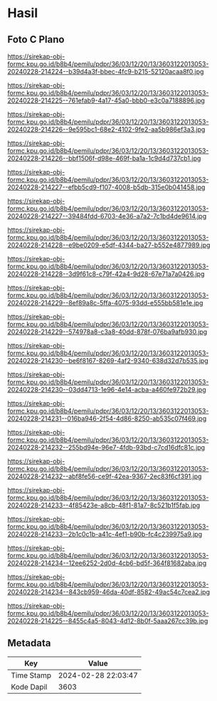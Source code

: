 # Hasil

## Foto C Plano

https://sirekap-obj-formc.kpu.go.id/b8b4/pemilu/pdpr/36/03/12/20/13/3603122013053-20240228-214224--b39d4a3f-bbec-4fc9-b215-52120acaa8f0.jpg

https://sirekap-obj-formc.kpu.go.id/b8b4/pemilu/pdpr/36/03/12/20/13/3603122013053-20240228-214225--761efab9-4a17-45a0-bbb0-e3c0a7188896.jpg

https://sirekap-obj-formc.kpu.go.id/b8b4/pemilu/pdpr/36/03/12/20/13/3603122013053-20240228-214226--9e595bc1-68e2-4102-9fe2-aa5b986ef3a3.jpg

https://sirekap-obj-formc.kpu.go.id/b8b4/pemilu/pdpr/36/03/12/20/13/3603122013053-20240228-214226--bbf1506f-d98e-469f-ba1a-1c9d4d737cb1.jpg

https://sirekap-obj-formc.kpu.go.id/b8b4/pemilu/pdpr/36/03/12/20/13/3603122013053-20240228-214227--efbb5cd9-f107-4008-b5db-315e0b041458.jpg

https://sirekap-obj-formc.kpu.go.id/b8b4/pemilu/pdpr/36/03/12/20/13/3603122013053-20240228-214227--39484fdd-6703-4e36-a7a2-7c1bd4de9614.jpg

https://sirekap-obj-formc.kpu.go.id/b8b4/pemilu/pdpr/36/03/12/20/13/3603122013053-20240228-214228--e9be0209-e5df-4344-ba27-b552e4877989.jpg

https://sirekap-obj-formc.kpu.go.id/b8b4/pemilu/pdpr/36/03/12/20/13/3603122013053-20240228-214228--3d9f61c8-c79f-42a4-9d28-67e71a7a0426.jpg

https://sirekap-obj-formc.kpu.go.id/b8b4/pemilu/pdpr/36/03/12/20/13/3603122013053-20240228-214229--8ef89a8c-5ffa-4075-93dd-e555bb581e1e.jpg

https://sirekap-obj-formc.kpu.go.id/b8b4/pemilu/pdpr/36/03/12/20/13/3603122013053-20240228-214229--574978a8-c3a8-40dd-878f-076ba9afb930.jpg

https://sirekap-obj-formc.kpu.go.id/b8b4/pemilu/pdpr/36/03/12/20/13/3603122013053-20240228-214230--be6f8167-8269-4af2-9340-638d32d7b535.jpg

https://sirekap-obj-formc.kpu.go.id/b8b4/pemilu/pdpr/36/03/12/20/13/3603122013053-20240228-214230--03dd4713-1e96-4e14-acba-a460fe972b29.jpg

https://sirekap-obj-formc.kpu.go.id/b8b4/pemilu/pdpr/36/03/12/20/13/3603122013053-20240228-214231--016ba946-2f54-4d86-8250-ab535c07f469.jpg

https://sirekap-obj-formc.kpu.go.id/b8b4/pemilu/pdpr/36/03/12/20/13/3603122013053-20240228-214232--255bd94e-96e7-4fdb-93bd-c7cd16dfc81c.jpg

https://sirekap-obj-formc.kpu.go.id/b8b4/pemilu/pdpr/36/03/12/20/13/3603122013053-20240228-214232--abf8fe56-ce9f-42ea-9367-2ec83f6cf391.jpg

https://sirekap-obj-formc.kpu.go.id/b8b4/pemilu/pdpr/36/03/12/20/13/3603122013053-20240228-214233--4f85423e-a8cb-48f1-81a7-8c521b1f5fab.jpg

https://sirekap-obj-formc.kpu.go.id/b8b4/pemilu/pdpr/36/03/12/20/13/3603122013053-20240228-214233--2b1c0c1b-a41c-4ef1-b90b-fc4c239975a9.jpg

https://sirekap-obj-formc.kpu.go.id/b8b4/pemilu/pdpr/36/03/12/20/13/3603122013053-20240228-214234--12ee6252-2d0d-4cb6-bd5f-364f81682aba.jpg

https://sirekap-obj-formc.kpu.go.id/b8b4/pemilu/pdpr/36/03/12/20/13/3603122013053-20240228-214234--843cb959-46da-40df-8582-49ac54c7cea2.jpg

https://sirekap-obj-formc.kpu.go.id/b8b4/pemilu/pdpr/36/03/12/20/13/3603122013053-20240228-214225--8455c4a5-8043-4d12-8b0f-5aaa267cc39b.jpg


## Metadata

| Key        | Value               |
| ---------- | ------------------- |
| Time Stamp | 2024-02-28 22:03:47 |
| Kode Dapil | 3603                |




